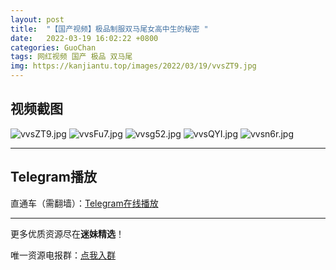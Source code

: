 ```yaml
---
layout: post
title:  "【国产视频】极品制服双马尾女高中生的秘密 "
date:   2022-03-19 16:02:22 +0800
categories: GuoChan
tags: 网红视频 国产 极品 双马尾
img: https://kanjiantu.top/images/2022/03/19/vvsZT9.jpg
---
```



## 视频截图

![vvsZT9.jpg](https://kanjiantu.top/images/2022/03/19/vvsZT9.jpg)
![vvsFu7.jpg](https://kanjiantu.top/images/2022/03/19/vvsFu7.jpg)
![vvsg52.jpg](https://kanjiantu.top/images/2022/03/19/vvsg52.jpg)
![vvsQYI.jpg](https://kanjiantu.top/images/2022/03/19/vvsQYI.jpg)
![vvsn6r.jpg](https://kanjiantu.top/images/2022/03/19/vvsn6r.jpg)

* * *
## Telegram播放

直通车（需翻墙）：[Telegram在线播放](https://t.me/mimeijingxuan/235)

* * *
更多优质资源尽在**迷妹精选**！

唯一资源电报群：[点我入群](https://t.me/mimeijingxuan)


